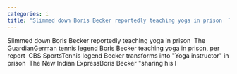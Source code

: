 ```yaml
---
categories: i
title: "Slimmed down Boris Becker reportedly teaching yoga in prison  The Guardian"
---
```

Slimmed down Boris Becker reportedly teaching yoga in prison&nbsp;&nbsp;The GuardianGerman tennis legend Boris Becker teaching yoga in prison, per report&nbsp;&nbsp;CBS SportsTennis legend Becker transforms into "Yoga instructor" in prison&nbsp;&nbsp;The New Indian ExpressBoris Becker "sharing his l